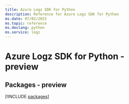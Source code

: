 ```yaml
---
title: Azure Logz SDK for Python
description: Reference for Azure Logz SDK for Python
ms.date: 07/02/2025
ms.topic: reference
ms.devlang: python
ms.service: logz
---
```

# Azure Logz SDK for Python - preview
## Packages - preview
[!INCLUDE [packages](logz-index.md)]
